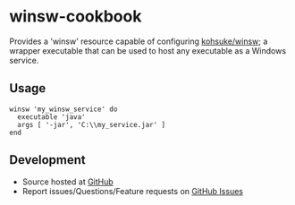 # winsw-cookbook
Provides a 'winsw' resource capable of configuring [kohsuke/winsw][winsw]; a wrapper executable that can be used to host any executable as a Windows service.

## <a name="usage"></a> Usage

    winsw 'my_winsw_service' do
      executable 'java'
      args [ '-jar', 'C:\\my_service.jar' ]
    end

## <a name="development"></a> Development

* Source hosted at [GitHub][repo]
* Report issues/Questions/Feature requests on [GitHub Issues][issues]

[github1]:      https://github.com/github1
[repo]:         https://github.com/github1/winsw-cookbook
[issues]:       https://github.com/github1/winsw-cookbook/issues
[winsw]:        https://github.com/kohsuke/winsw
